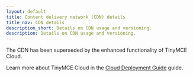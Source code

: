 ```yaml
---
layout: default
title: Content delivery network (CDN) details
title_nav: CDN details
description_short: Details on CDN usage and versioning.
description: Details on CDN usage and versioning.
---
```


The CDN has been superseded by the enhanced functionality of TinyMCE Cloud.

Learn more about TinyMCE Cloud in the [Cloud Deployment Guide]({{site.baseurl}}/cloud-deployment-guide) guide.
